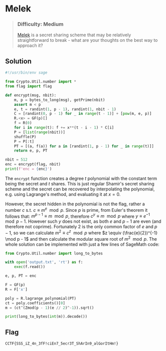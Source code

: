 # Melek
> ### Difficulty: Medium
>
> [Melek](https://cr.yp.toc.tf/tasks/melek_3d5767ca8e93c1a17bc853a4366472accb5e3c59.txz) is a secret sharing scheme that may be relatively straightforward to break - what are your thoughts on the best way to approach it?

## Solution
```py
#!/usr/bin/env sage

from Crypto.Util.number import *
from flag import flag

def encrypt(msg, nbit):
	m, p = bytes_to_long(msg), getPrime(nbit)
	assert m < p
	e, t = randint(1, p - 1), randint(1, nbit - 1)
	C = [randint(0, p - 1) for _ in range(t - 1)] + [pow(m, e, p)]
	R.<x> = GF(p)[]
	f = R(0)
	for i in range(t): f += x**(t - i - 1) * C[i]
	P = [list(range(nbit))]
	shuffle(P)
	P = P[:t]
	PT = [(a, f(a)) for a in [randint(1, p - 1) for _ in range(t)]]
	return e, p, PT

nbit = 512
enc = encrypt(flag, nbit)
print(f'enc = {enc}')
```
The `encrypt` function creates a degree $t$ polynomial with the constant term being the secret and $t$ shares. This is just regular Shamir's secret sharing scheme and the secret can be recovered by interpolating the polynomial, e.g. using Lagrange's method, and evaluating it at $x = 0$.

However, the secret hidden in the polynomial is not the flag, rather a number $c$ s.t. $c \equiv m^e \mod p$. Since $p$ is prime, from Euler's theorem it follows that: $m^{p - 1} \equiv m \mod p$, therefore $c^{y} \equiv m \mod p$ where $y \equiv e^{-1} \mod p - 1$. However such $y$ does not exist, as both $e$ and $p - 1$ are even (and therefore not coprime). Fortunately 2 is the only common factor of $e$ and $p - 1$, so we can calculate $m^2 \equiv c^{z} \mod p$ where $z \equiv (\frac{e}{2})^{-1} \mod p - 1$ and then calculate the modular square root of $m^2 \mod p$. The whole solution can be implemented with just a few lines of SageMath code:
```py
from Crypto.Util.number import long_to_bytes

with open('output.txt', 'rt') as f:
    exec(f.read())

e, p, PT = enc

F = GF(p)
R = F['x']

poly = R.lagrange_polynomial(PT)
ct = poly.coefficients()[0]
m = (ct^(Zmod(p - 1)(e // 2)^-1)).sqrt()

print(long_to_bytes(int(m)).decode())
```

## Flag
`CCTF{SSS_iZ_4n_3fF!ciEn7_5ecr3T_ShArIn9_alGorItHm!}`